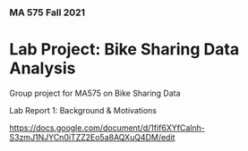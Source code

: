 ### MA 575 Fall 2021
# Lab Project: Bike Sharing Data Analysis

Group project for MA575 on Bike Sharing Data

Lab Report 1: Background & Motivations

https://docs.google.com/document/d/1fif6XYfCalnh-S3zmJ1NJYCn0iTZZ2Eo5a8AQXuQ4DM/edit
